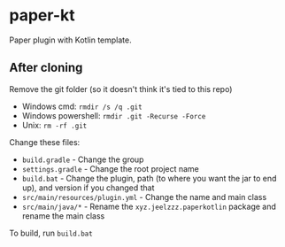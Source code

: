 # paper-kt
Paper plugin with Kotlin template.

## After cloning
Remove the git folder (so it doesn't think it's tied to this repo)
- Windows cmd: `rmdir /s /q .git`
- Windows powershell: `rmdir .git -Recurse -Force`
- Unix: `rm -rf .git`

Change these files:
- `build.gradle` - Change the group
- `settings.gradle` - Change the root project name
- `build.bat` - Change the plugin, path (to where you want the jar to end up), and version if you changed that
- `src/main/resources/plugin.yml` - Change the name and main class
- `src/main/java/*` - Rename the `xyz.jeelzzz.paperkotlin` package and rename the main class


To build, run `build.bat`